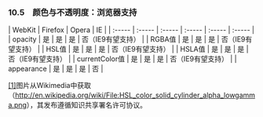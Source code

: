 ### 10.5　颜色与不透明度：浏览器支持

| WebKit | Firefox | Opera | IE |
| :-----  | :-----  | :-----  | :-----  | :-----  | :-----  |
| opacity | 是 | 是 | 是 | 否（IE9有望支持） |
| RGBA值 | 是 | 是 | 是 | 否（IE9有望支持） |
| HSL值 | 是 | 是 | 是 | 否（IE9有望支持） |
| HSLA值 | 是 | 是 | 是 | 否（IE9有望支持） |
| currentColor值 | 是 | 是 | 是 | 否（IE9有望支持） |
| appearance | 是 | 是 | 是 | 否 |

<a class="my_markdown" href="['../Text/Chapter10.html#jz1']">[1]</a>图片从Wikimedia中获取（<a href="http://en.wikipedia.org/wiki/File:HSL_color_solid_cylinder_alpha_lowgamma.png">http://en.wikipedia.org/wiki/File:HSL_color_solid_cylinder_alpha_lowgamma.png</a>），其发布遵循知识共享署名许可协议。



